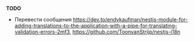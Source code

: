 **TODO**

- Перевести сообщения https://dev.to/endykaufman/nestjs-module-for-adding-translations-to-the-application-with-a-pipe-for-translating-validation-errors-2mf3, https://github.com/ToonvanStrijp/nestjs-i18n
